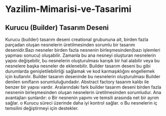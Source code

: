 # Yazilim-Mimarisi-ve-Tasarimi
## Kurucu (Builder) Tasarım Deseni  
Kurucu (builder) tasarım deseni creational grubununa ait, birden fazla parçadan oluşan nesnelerin üretilmesinden sorumlu bir tasarım desenidir.Bazı nesneler birden fazla nesnenin birleşmesinden(bazı işlemleri yapması sonucu) oluşabilir. Zamanla bu ana nesneyi oluşturan nesnelerin yapısı değişebilir, bu nesnelerin oluşturulması karışık bir hal alabilir veya bu nesnelere başka nesneler de eklenebilir. Builder tasarım deseni bu gibi durumlarda genişletilebilirliği sağlamak ve kod karmaşıklığını engellemek için kullanılır. Builder tasarım deseninde bu nesnelerin oluşturulması Builder denilen sınıfların sorumluluğundadır.  Abstract factory tasarım kalıbı ile benzer bir yapısı vardır. Aralarındaki fark builder tasarım deseni birden fazla nesnenin birleşmesinden oluşan nesnelerin üretilmesinden sorumludur.
Ana avantajları şunlardır:
o	Bir nesnenin yapımı ve temsili arasında net bir ayrım sağlar.
o	Kurucu süreci üzerinde daha iyi kontrol sağlar.
o	Bu nesnelerin iç temsilini değiştirmeyi için destekler.  
